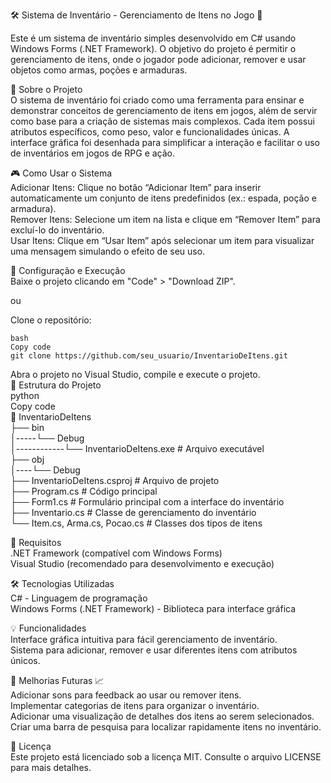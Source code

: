 🛠️ Sistema de Inventário - Gerenciamento de Itens no Jogo 🎒  
  
Este é um sistema de inventário simples desenvolvido em C# usando Windows Forms (.NET Framework). O objetivo do projeto é permitir o gerenciamento de itens, onde o jogador pode adicionar, remover e usar objetos como armas, poções e armaduras.  

  
📙 Sobre o Projeto  
O sistema de inventário foi criado como uma ferramenta para ensinar e demonstrar conceitos de gerenciamento de itens em jogos, além de servir como base para a criação de sistemas mais complexos. Cada item possui atributos específicos, como peso, valor e funcionalidades únicas. A interface gráfica foi desenhada para simplificar a interação e facilitar o uso de inventários em jogos de RPG e ação.  
  
  
🎮 Como Usar o Sistema  
Adicionar Itens: Clique no botão “Adicionar Item” para inserir automaticamente um conjunto de itens predefinidos (ex.: espada, poção e armadura).  
Remover Itens: Selecione um item na lista e clique em “Remover Item” para excluí-lo do inventário.  
Usar Itens: Clique em “Usar Item” após selecionar um item para visualizar uma mensagem simulando o efeito de seu uso.  
  
  
🚀 Configuração e Execução  
Baixe o projeto clicando em "Code" > "Download ZIP".  
  
ou  
  
Clone o repositório:  
    
````
bash
Copy code
git clone https://github.com/seu_usuario/InventarioDeItens.git
````
  
Abra o projeto no Visual Studio, compile e execute o projeto.  
📝 Estrutura do Projeto  
python  
Copy code  
📂 InventarioDeItens   
├── bin  
│-----└── Debug  
│------------└── InventarioDeItens.exe    # Arquivo executável  
├── obj  
│----└── Debug  
├── InventarioDeItens.csproj         # Arquivo de projeto  
├── Program.cs                       # Código principal  
├── Form1.cs                         # Formulário principal com a interface do inventário  
├── Inventario.cs                    # Classe de gerenciamento do inventário  
└── Item.cs, Arma.cs, Pocao.cs       # Classes dos tipos de itens  
  
📝 Requisitos  
.NET Framework (compatível com Windows Forms)  
Visual Studio (recomendado para desenvolvimento e execução)  

🛠️ Tecnologias Utilizadas  
C# - Linguagem de programação  
Windows Forms (.NET Framework) - Biblioteca para interface gráfica  
  
💡 Funcionalidades  
Interface gráfica intuitiva para fácil gerenciamento de inventário.  
Sistema para adicionar, remover e usar diferentes itens com atributos únicos.  
  
🔮 Melhorias Futuras 📈  
Adicionar sons para feedback ao usar ou remover itens.  
Implementar categorias de itens para organizar o inventário.  
Adicionar uma visualização de detalhes dos itens ao serem selecionados.  
Criar uma barra de pesquisa para localizar rapidamente itens no inventário.  
  
📄 Licença  
Este projeto está licenciado sob a licença MIT. Consulte o arquivo LICENSE para mais detalhes.
